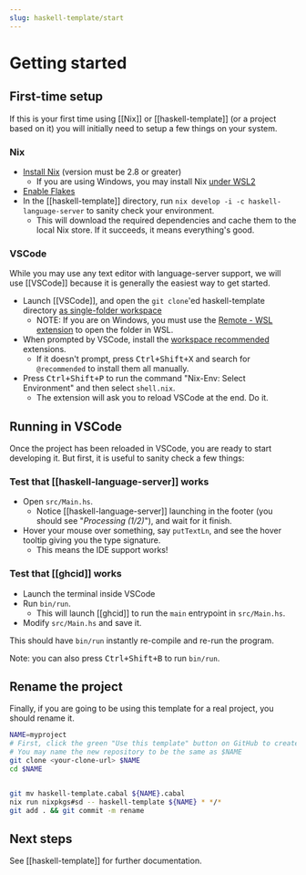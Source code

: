 ```yaml
---
slug: haskell-template/start
---
```


# Getting started

## First-time setup

If this is your first time using [[Nix]] or [[haskell-template]] (or a project based on it) you will initially need to setup a few things on your system.

### Nix

- [Install Nix](https://nixos.org/download.html) (version must be 2.8 or greater) 
    - If you are using Windows, you may install Nix [under WSL2](https://nixos.wiki/wiki/Nix_Installation_Guide#Windows_Subsystem_for_Linux_.28WSL.29) 
- [Enable Flakes](https://nixos.wiki/wiki/Flakes#Enable_flakes)
- In the [[haskell-template]] directory, run `nix develop -i -c haskell-language-server` to sanity check your environment.
  - This will download the required dependencies and cache them to the local Nix store. If it succeeds, it means everything's good.

### VSCode

While you may use any text editor with language-server support, we will use [[VSCode]] because it is generally the easiest way to get started.

- Launch [[VSCode]], and open the `git clone`'ed haskell-template directory [as single-folder workspace](https://code.visualstudio.com/docs/editor/workspaces#_singlefolder-workspaces)
  - NOTE: If you are on Windows, you must use the [Remote - WSL extension](https://marketplace.visualstudio.com/items?itemName=ms-vscode-remote.remote-wsl) to open the folder in WSL.
- When prompted by VSCode, install the [workspace recommended](https://code.visualstudio.com/docs/editor/extension-marketplace#_workspace-recommended-extensions) extensions.
    - If it doesn't prompt, press <kbd>Ctrl+Shift+X</kbd> and search for `@recommended` to install them all manually.
- Press <kbd>Ctrl+Shift+P</kbd> to run the command "Nix-Env: Select Environment" and then select `shell.nix`. 
     - The extension will ask you to reload VSCode at the end. Do it.

## Running in VSCode

Once the project has been reloaded in VSCode, you are ready to start developing it. But first, it is useful to sanity check a few things:

### Test that [[haskell-language-server]] works

- Open `src/Main.hs`. 
  - Notice [[haskell-language-server]] launching in the footer (you should see "*Processing (1/2)*"), and wait for it finish.
- Hover your mouse over something, say `putTextLn`, and see the hover tooltip giving you the type signature.
    - This means the IDE support works!

### Test that [[ghcid]] works

- Launch the terminal inside VSCode
- Run `bin/run`.
    - This will launch [[ghcid]] to run the `main` entrypoint in `src/Main.hs`. 
- Modify `src/Main.hs` and save it.

This should have `bin/run` instantly re-compile and re-run the program.

Note: you can also press <kbd>Ctrl+Shift+B</kbd> to run `bin/run`.

## Rename the project

Finally, if you are going to be using this template for a real project, you should rename it.

```sh
NAME=myproject
# First, click the green "Use this template" button on GitHub to create your copy
# You may name the new repository to be the same as $NAME
git clone <your-clone-url> $NAME
cd $NAME


git mv haskell-template.cabal ${NAME}.cabal
nix run nixpkgs#sd -- haskell-template ${NAME} * */*
git add . && git commit -m rename
```

## Next steps

See [[haskell-template]] for further documentation.

